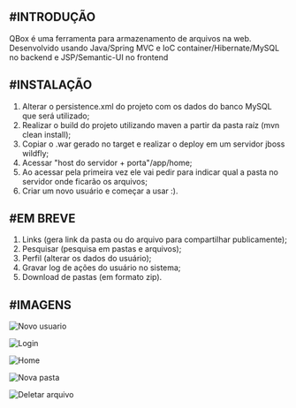 #INTRODUÇÃO
--------------------------------------------------------------------------

QBox é uma ferramenta para armazenamento de arquivos na web.
Desenvolvido usando Java/Spring MVC e IoC container/Hibernate/MySQL no backend e JSP/Semantic-UI no frontend


#INSTALAÇÃO
--------------------------------------------------------------------------

1. Alterar o persistence.xml do projeto com os dados do banco MySQL que será utilizado;
2. Realizar o build do projeto utilizando maven a partir da pasta raíz (mvn clean install);
3. Copiar o .war gerado no target e realizar o deploy em um servidor jboss wildfly;
4. Acessar "host do servidor + porta"/app/home;
5. Ao acessar pela primeira vez ele vai pedir para indicar qual a pasta no servidor onde ficarão os arquivos;
6. Criar um novo usuário e começar a usar :).

#EM BREVE
--------------------------------------------------------------------------
1. Links (gera link da pasta ou do arquivo para compartilhar publicamente);
2. Pesquisar (pesquisa em pastas e arquivos);
3. Perfil (alterar os dados do usuário);
4. Gravar log de ações do usuário no sistema;
5. Download de pastas (em formato zip).

#IMAGENS
--------------------------------------------------------------------------

![Novo usuario](https://cloud.githubusercontent.com/assets/5489533/9751302/6799354a-5679-11e5-9807-2ccad9697de3.png)


![Login](https://cloud.githubusercontent.com/assets/5489533/9751305/72c8e550-5679-11e5-988e-dbf336ee2ee8.png)


![Home](https://cloud.githubusercontent.com/assets/5489533/9751289/2da5cef2-5679-11e5-84ef-daf09a50c901.png)


![Nova pasta](https://cloud.githubusercontent.com/assets/5489533/9751316/81750ff2-5679-11e5-8678-4dd78a2fe42d.png)


![Deletar arquivo](https://cloud.githubusercontent.com/assets/5489533/9751320/8967f558-5679-11e5-882e-76d8a357c625.png)
